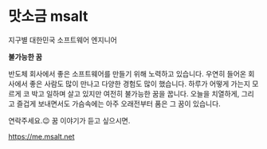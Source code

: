 # 맛소금 msalt

지구별 대한민국 소프트웨어 엔지니어

**불가능한 꿈**

반도체 회사에서 좋은 소프트웨어를 만들기 위해 노력하고 있습니다. 우연히 들어온 회사에서 좋은 사람도 많이 만나고 다양한 경험도 많이 했습니다. 하루가 어떻게 가는지 모르게 코 박고 일하며 살고 있지만 여전히 불가능한 꿈을 꿉니다. 오늘을 치열하게, 그리고 즐겁게 보내면서도 가슴속에는 아주 오래전부터 품은 그 꿈이 있습니다.

연락주세요.😉 꿈 이야기가 듣고 싶으시면.

https://me.msalt.net
